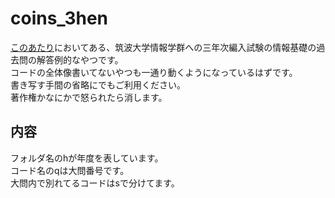 # coins_3hen #
[このあたり](http://ac.tsukuba.ac.jp/examination#b-163537)においてある、筑波大学情報学群への三年次編入試験の情報基礎の過去問の解答例的なやつです。  
コードの全体像書いてないやつも一通り動くようになっているはずです。  
書き写す手間の省略にでもご利用ください。  
著作権かなにかで怒られたら消します。
## 内容 ##
フォルダ名のhが年度を表しています。  
コード名のqは大問番号です。  
大問内で別れてるコードはsで分けてます。  
